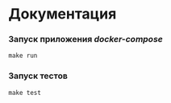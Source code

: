 # Документация

### Запуск приложения ***docker-compose***
    make run

### Запуск тестов
    make test

